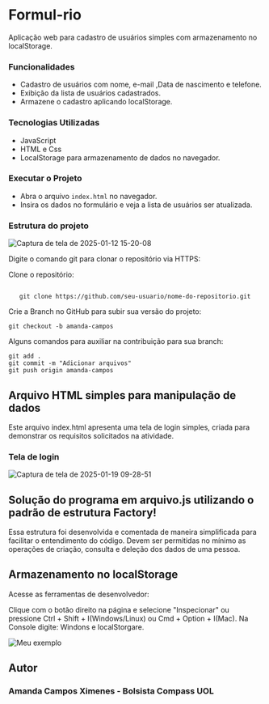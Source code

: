 # Formul-rio
Aplicação web para cadastro de usuários simples com armazenamento no localStorage.

### Funcionalidades  
- Cadastro de usuários com nome, e-mail ,Data de nascimento e telefone.
- Exibição da lista de usuários cadastrados.
- Armazene o cadastro aplicando localStorage.
### Tecnologias Utilizadas
- JavaScript
- HTML e Css
- LocalStorage para armazenamento de dados no navegador.
### Executar o Projeto
- Abra o arquivo `index.html` no navegador.
- Insira os dados no formulário e veja a lista de usuários ser atualizada.
### Estrutura do projeto
![Captura de tela de 2025-01-12 15-20-08](https://github.com/user-attachments/assets/565b70b6-f85d-4455-9b6f-8905336f9a3c)





Digite o comando git para clonar o repositório via HTTPS:

Clone o repositório:
```

   git clone https://github.com/seu-usuario/nome-do-repositorio.git

```
Crie a Branch no GitHub para subir sua versão do projeto:
```
git checkout -b amanda-campos
```
Alguns comandos para auxiliar na contribuição para sua branch:
```
git add .
git commit -m "Adicionar arquivos"
git push origin amanda-campos
```



## Arquivo HTML simples para manipulação de dados 
Este arquivo index.html apresenta uma tela de login simples, criada para demonstrar os requisitos solicitados na atividade.

### Tela de login
![Captura de tela de 2025-01-19 09-28-51](https://github.com/user-attachments/assets/360c6df5-1691-4d83-81ab-f002547638d5)


## Solução do programa em arquivo.js utilizando o padrão de estrutura Factory!
Essa estrutura foi desenvolvida e comentada de maneira simplificada para facilitar o entendimento do código.
Devem ser permitidas no mínimo as operações de criação, consulta e deleção dos dados de uma pessoa.


## Armazenamento no localStorage


Acesse as ferramentas de desenvolvedor:

Clique com o botão direito na página e selecione "Inspecionar" ou pressione Ctrl + Shift + I(Windows/Linux) ou Cmd + Option + I(Mac).
Na Console digite: Windons e localStorgare.

![Meu exemplo](https://github.com/user-attachments/assets/21a18a7a-ebee-4344-96b9-68c7e9d2d2e9)



## Autor 
### Amanda Campos Ximenes - Bolsista Compass UOL